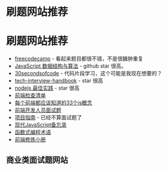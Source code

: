 # 刷题网站推荐

# 刷题网站推荐

- [freecodecamp](https://www.freecodecamp.org/learn/javascript-algorithms-and-data-structures/) - 看起来题目都很不错，不是很臃肿重复
- [JavaScript 数据结构与算法](https://github.com/trekhleb/javascript-algorithms) - github star 很高。
- [30secondsofcode](https://www.30secondsofcode.org/) - 代码片段学习，这个可能是我现在想要的？
- [tech-interview-handbook](https://github.com/yangshun/tech-interview-handbook) - star 很高
- [nodejs 最佳实践](https://bestofjs.org/projects/nodejs-best-practices) - star 很高
- [前端检查清单](https://github.com/thedaviddias/Front-End-Checklist)
- [每个前端都应该知道的33个js概念](https://github.com/leonardomso/33-js-concepts)
- [前端开发人员面试题](https://github.com/h5bp/Front-end-Developer-Interview-Questions?tab=readme-ov-file)
- [项目指南](https://github.com/elsewhencode/project-guidelines?tab=readme-ov-file#consistent-dev-environments) - 已经不算面试题了
- [现代JavaScript备忘录](https://github.com/mbeaudru/modern-js-cheatsheet)
- [函数式编程术语](https://github.com/shfshanyue/fp-jargon-zh)
- [前端修炼小册](https://github.com/wenyuan/fedbook)

## 商业类面试题网站
